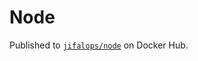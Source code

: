 # Node

Published to [`jifalops/node`](https://hub.docker.com/repository/docker/jifalops/node) on Docker Hub.
